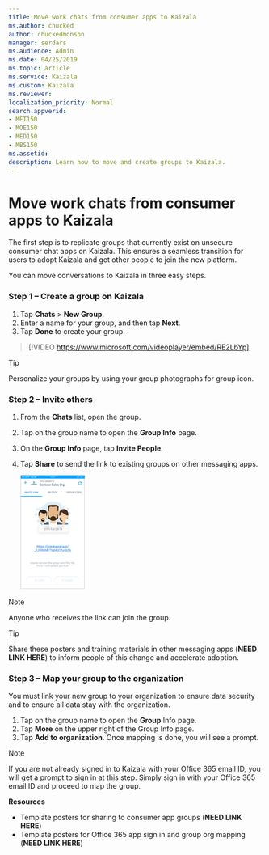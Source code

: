 ```yaml
---
title: Move work chats from consumer apps to Kaizala 
ms.author: chucked
author: chuckedmonson
manager: serdars
ms.audience: Admin
ms.date: 04/25/2019
ms.topic: article
ms.service: Kaizala
ms.custom: Kaizala
ms.reviewer: 
localization_priority: Normal
search.appverid:
- MET150
- MOE150
- MED150
- MBS150
ms.assetid: 
description: Learn how to move and create groups to Kaizala.
---
```


# Move work chats from consumer apps to Kaizala 

The first step is to replicate groups that currently exist on unsecure consumer chat apps on Kaizala. This ensures a seamless transition for users to adopt Kaizala and get other people to join the new platform.

You can move conversations to Kaizala in three easy steps.

### Step 1 – Create a group on Kaizala 

1. Tap **Chats** > **New Group**.
2. Enter a name for your group, and then tap **Next**.
3. Tap **Done** to create your group.

> [!VIDEO https://www.microsoft.com/videoplayer/embed/RE2LbYp] 

> [!TIP]
> Personalize your groups by using your group photographs for group icon.

### Step 2 – Invite others

1. From the **Chats** list, open the group.
2. Tap on the group name to open the **Group Info** page.
3. On the **Group Info** page, tap **Invite People**.
4. Tap **Share** to send the link to existing groups on other messaging apps.

   ![Screenshot of invitation to a group](media/invite-people.png)

> [!NOTE]
> Anyone who receives the link can join the group. 

> [!TIP]
> Share these posters and training materials in other messaging apps (**NEED LINK HERE**) to inform people of this change and accelerate adoption.

### Step 3 – Map your group to the organization 

You must link your new group to your organization to ensure data security and to ensure all data stay with the organization.

1. Tap on the group name to open the **Group** Info page.
2. Tap **More** on the upper right of the Group Info page.
3. Tap **Add to organization**. Once mapping is done, you will see a prompt.

> [!NOTE]
> If you are not already signed in to Kaizala with your Office 365 email ID, you will get a prompt to sign in at this step. Simply sign in with your Office 365 email ID and proceed to map the group. 

**Resources**

- Template posters for sharing to consumer app groups (**NEED LINK HERE**)
- Template posters for Office 365 app sign in and group org mapping (**NEED LINK HERE**)


